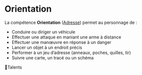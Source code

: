 # Orientation

La compétence **Orientation** ([Adresse](/docs/attributs/adresse.md)) permet au personnage de :

- Conduire ou diriger un véhicule
- Effectuer une attaque en maniant une arme à distance
- Effectuer une manœuvre en réponse à un danger
- Lancer un objet à un endroit précis
- Performer à un jeu d’adresse (anneaux, poches, quilles, tir)
- Suivre une carte, un tracé ou un schéma

🚧Talents
